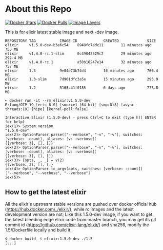 # About this Repo

[![Docker Stars](https://img.shields.io/docker/stars/mloftis/elixir-extended.svg?style=flat-square)](https://hub.docker.com/imloftis/elixir/)
[![Docker Pulls](https://img.shields.io/docker/pulls/mloftis/elixir-extended.svg?style=flat-square)](https://hub.docker.com/mloftis/elixir/)
[![Image Layers](https://badge.imagelayers.io/mloftis/elixir-extended:latest.svg)](https://imagelayers.io/?images=mloftis%2Felixir-extended:latest 'Show Image Layers at imagelayers.io')


This is for elixir latest stable image and next -dev image.

```console
REPOSITORY TAG           IMAGE ID            CREATED             SIZE
elixir     v1.5.0-dev-b3e6c54    8948fc7adc11        11 minutes ago      755 MB
elixir     v1.4.0-rc.1-slim      0c49845329c2        29 minutes ago      292.4 MB
elixir     v1.4.0-rc.1           a50b16247e14        32 minutes ago      757 MB
elixir     1.3           9e04e73b74d4        16 minutes ago      766.4 MB
elixir     1.3-slim      7d901dfc3a5e        15 minutes ago      293.9 MB
elixir     1.2           5165c41f0185        6 days ago          773.8 MB
```

```console
➸ docker run -it --rm elixir:v1.5.0-dev
Erlang/OTP 19 [erts-8.0] [source] [64-bit] [smp:8:8] [async-threads:10] [hipe] [kernel-poll:false]

Interactive Elixir (1.5.0-dev) - press Ctrl+C to exit (type h() ENTER for help)
iex(1)> System.version
"1.5.0-dev"
iex(2)> OptionParser.parse(["--verbose", "-v", "-v"], switches: [verbose: :count], aliases: [v: :verbose])
{[verbose: 3], [], []}
iex(2)> OptionParser.parse(["--verbose", "-v", "-v"], switches: [verbose: :count], aliases: [v: :verbose])
{[verbose: 3], [], []}
iex(3)> {opts, _, _} = v(2)
{[verbose: 3], [], []}
iex(4)> OptionParser.to_argv(opts, switches: [verbose: :count])
["--verbose", "--verbose", "--verbose"]
iex(5)>
```

## How to get the latest elixir

All the elixir's upstream stable versions are pushed over docker official hub
(https://hub.docker.com/_/elixir/), while rc images and the latest development version are not;
Like this 1.5.0-dev image, if you want to get the latest bleeding edge elixir code
from master branch, you may get its git commit id (https://github.com/elixir-lang/elixir/)
and sha256, modify the 1.5/Dockerfile locally and build it:

```console
$ docker build -t elixir:1.5.0-dev ./1.5
[...]
```
